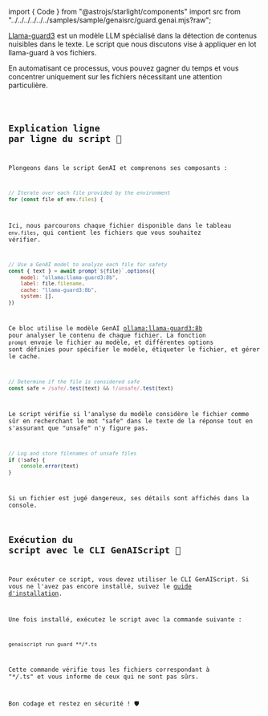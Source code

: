 import { Code } from "@astrojs/starlight/components"
import src from "../../../../../../samples/sample/genaisrc/guard.genai.mjs?raw";

[Llama-guard3](https://ollama.com/library/llama-guard3) est un modèle LLM spécialisé dans la détection de contenus nuisibles dans le texte.
Le script que nous discutons vise à appliquer en lot llama-guard à vos fichiers.

En automatisant ce processus, vous pouvez gagner du temps et vous concentrer uniquement sur les fichiers nécessitant une attention particulière.

<Code code={src} wrap={true} lang="js" title="guard.genai.mjs" />

## Explication ligne par ligne du script 📜

Plongeons dans le script GenAI et comprenons ses composants :

```js
// Iterate over each file provided by the environment
for (const file of env.files) {
```

Ici, nous parcourons chaque fichier disponible dans le tableau `env.files`, qui contient les fichiers que vous souhaitez vérifier.

```js
// Use a GenAI model to analyze each file for safety
const { text } = await prompt`${file}`.options({
    model: "ollama:llama-guard3:8b",
    label: file.filename,
    cache: "llama-guard3:8b",
    system: [],
})
```

Ce bloc utilise le modèle GenAI [ollama\:llama-guard3:8b](https://ollama.com/library/llama-guard3) pour analyser le contenu de chaque fichier. La fonction `prompt` envoie le fichier au modèle, et différentes options sont définies pour spécifier le modèle, étiqueter le fichier, et gérer le cache.

```js
// Determine if the file is considered safe
const safe = /safe/.test(text) && !/unsafe/.test(text)
```

Le script vérifie si l'analyse du modèle considère le fichier comme sûr en recherchant le mot "safe" dans le texte de la réponse tout en s'assurant que "unsafe" n'y figure pas.

```js
// Log and store filenames of unsafe files
if (!safe) {
    console.error(text)
}
```

Si un fichier est jugé dangereux, ses détails sont affichés dans la console.

## Exécution du script avec le CLI GenAIScript 🚀

Pour exécuter ce script, vous devez utiliser le CLI GenAIScript. Si vous ne l'avez pas encore installé, suivez le [guide d'installation](https://microsoft.github.io/genaiscript/getting-started/installation).

Une fois installé, exécutez le script avec la commande suivante :

```shell
genaiscript run guard **/*.ts
```

Cette commande vérifie tous les fichiers correspondant à "\**/*.ts" et vous informe de ceux qui ne sont pas sûrs.

Bon codage et restez en sécurité ! 🛡️